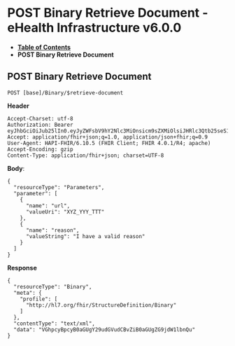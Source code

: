 # POST Binary Retrieve Document - eHealth Infrastructure v6.0.0

* [**Table of Contents**](toc.md)
* **POST Binary Retrieve Document**

## POST Binary Retrieve Document

`POST [base]/Binary/$retrieve-document`

**Header**

```
Accept-Charset: utf-8
Authorization: Bearer eyJhbGciOiJub25lIn0.eyJyZWFsbV9hY2Nlc3MiOnsicm9sZXMiOlsiJHRlc3Qtb25seS1jcmVhdGUiLCJCaW5hcnkkcmV0cmlldmUtZG9jdW1lbnQiXX0sImNvbnRleHQiOnsib3JnYW5pemF0aW9uX2lkIjoiaHR0cHM6Ly9vcmdhbml6YXRpb24uY2l0LWRvY3VtZW50LXF1ZXJ5LTczMi5sb2NhbC9maGlyL09yZ2FuaXphdGlvbi81ODMzNSIsInBhdGllbnRfaWQiOiJodHRwczovL3BhdGllbnQuY2l0LWRvY3VtZW50LXF1ZXJ5LTczMi5sb2NhbC9maGlyL1BhdGllbnQvNTE0MyIsInRlYW1fb25fZW9jIjpmYWxzZX0sInVzZXJfdHlwZSI6IlBSQUNUSVRJT05FUiJ9.
Accept: application/fhir+json;q=1.0, application/json+fhir;q=0.9
User-Agent: HAPI-FHIR/6.10.5 (FHIR Client; FHIR 4.0.1/R4; apache)
Accept-Encoding: gzip
Content-Type: application/fhir+json; charset=UTF-8

```

**Body**:

```
{
  "resourceType": "Parameters",
  "parameter": [
    {
      "name": "url",
      "valueUri": "XYZ_YYY_TTT"
    },
    {
      "name": "reason",
      "valueString": "I have a valid reason"
    }
  ]
}

```

**Response**

```
{
  "resourceType": "Binary",
  "meta": {
    "profile": [
      "http://hl7.org/fhir/StructureDefinition/Binary"
    ]
  },
  "contentType": "text/xml",
  "data": "VGhpcyBpcyB0aGUgY29udGVudCBvZiB0aGUgZG9jdW1lbnQu"
}

```

